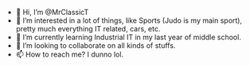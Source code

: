 - 👋 Hi, I’m @MrClassicT
- 👀 I’m interested in a lot of things, like Sports (Judo is my main sport), pretty much everything IT related, cars, etc.
- 🌱 I’m currently learning Industrial IT in my last year of middle school.
- 💞️ I’m looking to collaborate on all kinds of stuffs.
- 📫 How to reach me? I dunno lol.

<!---
MrClassicT/MrClassicT is a ✨ special ✨ repository because its `README.md` (this file) appears on your GitHub profile.
You can click the Preview link to take a look at your changes.
--->
